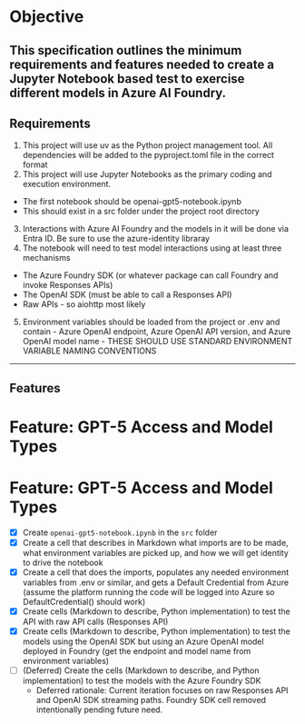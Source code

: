 # Objective
This specification outlines the minimum requirements and features needed to create a Jupyter Notebook based test to exercise different models in Azure AI Foundry. 
---
## Requirements
1. This project will use uv as the Python project management tool. All dependencies will be added to the pyproject.toml file in the correct format
2. This project will use Jupyter Notebooks as the primary coding and execution environment.
  - The first notebook should be openai-gpt5-notebook.ipynb
  - This should exist in a src folder under the project root directory
3. Interactions with Azure AI Foundry and the models in it will be done via Entra ID. Be sure to use the azure-identity libraray
4. The notebook will need to test model interactions using at least three mechanisms
  - The Azure Foundry SDK (or whatever package can call Foundry and invoke Responses APIs)
  - The OpenAI SDK (must be able to call a Responses API)
  - Raw APIs - so aiohttp most likely
5. Environment variables should be loaded from the project or .env and contain - Azure OpenAI endpoint, Azure OpenAI API version, and Azure OpenAI model name - THESE SHOULD USE STANDARD ENVIRONMENT VARIABLE NAMING CONVENTIONS
---
## Features
# Feature: GPT-5 Access and Model Types
# Feature: GPT-5 Access and Model Types
- [x] Create `openai-gpt5-notebook.ipynb` in the `src` folder
- [x] Create a cell that describes in Markdown what imports are to be made, what environment variables are picked up, and how we will get identity to drive the notebook
- [x] Create a cell that does the imports, populates any needed environment variables from .env or similar, and gets a Default Credential from Azure (assume the platform running the code will be logged into Azure so DefaultCredential() should work)
- [x] Create cells (Markdown to describe, Python implementation) to test the API with raw API calls (Responses API)
- [x] Create cells (Markdown to describe, Python implementation) to test the models using the OpenAI SDK but using an Azure OpenAI model deployed in Foundry (get the endpoint and model name from environment variables)
- [ ] (Deferred) Create the cells (Markdown to describe, and Python implementation) to test the models with the Azure Foundry SDK
  - Deferred rationale: Current iteration focuses on raw Responses API and OpenAI SDK streaming paths. Foundry SDK cell removed intentionally pending future need.
